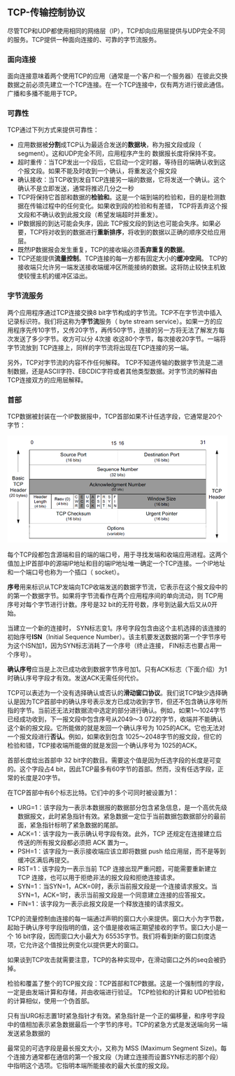 ## TCP-传输控制协议

尽管TCP和UDP都使用相同的网络层（IP），TCP却向应用层提供与UDP完全不同的服务。TCP提供一种面向连接的、可靠的字节流服务。

### 面向连接

面向连接意味着两个使用TCP的应用（通常是一个客户和一个服务器）在彼此交换数据之前必须先建立一个TCP连接。在一个TCP连接中，仅有两方进行彼此通信。广播和多播不能用于TCP。

### 可靠性

TCP通过下列方式来提供可靠性：

- 应用数据被**分割**成TCP认为最适合发送的**数据块**，称为报文段或段（ segment）。这和UDP完全不同，应用程序产生的
数据报长度将保持不变。
- 超时重传：当TCP发出一个段后，它启动一个定时器，等待目的端确认收到这个报文段。如果不能及时收到一个确认，将重发这个报文段
- 确认接收：当TCP收到发自TCP连接另一端的数据，它将发送一个确认。这个确认不是立即发送，通常将推迟几分之一秒
- TCP将保持它首部和数据的**检验和**。这是一个端到端的检验和，目的是检测数据在传输过程中的任何变化。如果收到段的检验和有差错， TCP将丢弃这个报文段和不确认收到此报文段（希望发端超时并重发）。
- IP数据报的到达可能会失序，因此 TCP报文段的到达也可能会失序。如果必要，TCP将对收到的数据进行**重新排序**，将收到的数据以正确的顺序交给应用层。
- 既然IP数据报会发生重复，TCP的接收端必须**丢弃重复的数据**。
- TCP还能提供**流量控制**。TCP连接的每一方都有固定大小的**缓冲空间**。 TCP的接收端只允许另一端发送接收端缓冲区所能接纳的数据。这将防止较快主机致使较慢主机的缓冲区溢出。

### 字节流服务

两个应用程序通过TCP连接交换8 bit字节构成的字节流。TCP不在字节流中插入记录标识符。我们将这称为**字节流**服务（ byte stream service）。如果一方的应用程序先传10字节，又传20字节，再传50字节，连接的另一方将无法了解发方每次发送了多少字节。收方可以分 4次接
收这80个字节，每次接收20字节。一端将字节流放到 TCP连接上，同样的字节流将出现在TCP连接的另一端。

另外，TCP对字节流的内容不作任何解释。 TCP不知道传输的数据字节流是二进制数据，还是ASCII字符、EBCDIC字符或者其他类型数据。对字节流的解释由TCP连接双方的应用层解释。

### 首部

TCP数据被封装在一个IP数据报中，TCP首部如果不计任选字段，它通常是20个字节：

![](images/tcp-header.png)

每个TCP段都包含源端和目的端的端口号，用于寻找发端和收端应用进程。这两个值加上IP首部中的源端IP地址和目的端IP地址唯一确定一个TCP连接。一个IP地址和一个端口号也称为一个插口（ socket）。

**序号**用来标识从TCP发端向TCP收端发送的数据字节流，它表示在这个报文段中的的第一个数据字节。如果将字节流看作在两个应用程序间的单向流动，则 TCP用序号对每个字节进行计数。序号是32 bit的无符号数，序号到达最大后又从0开始。

当建立一个新的连接时， SYN标志变1。序号字段包含由这个主机选择的该连接的初始序号**ISN**（Initial Sequence Number）。该主机要发送数据的第一个字节序号为这个ISN加1，因为SYN标志消耗了一个序号（终止连接， FIN标志也要占用一个序号）。

**确认序号**应当是上次已成功收到数据字节序号加1。只有ACK标志（下面介绍）为1时确认序号字段才有效。发送ACK无需任何代价。

TCP可以表述为一个没有选择确认或否认的**滑动窗口协议**。我们说TCP缺少选择确认是因为TCP首部中的确认序号表示发方已成功收到字节，但还不包含确认序号所指的字节。当前还无法对数据流中选定的部分进行确认。例如，如果1～1024字节已经成功收到，下一报文段中包含序号从2049～3 072的字节，收端并不能确认这个新的报文段。它所能做的就是发回一个确认序号为 1025的ACK。它也无法对一个报文段进行**否认**。例如，如果收到包含 1025～2048字节的报文段，但它的检验和错，TCP接收端所能做的就是发回一个确认序号为 1025的ACK。

首部长度给出首部中 32 bit字的数目。需要这个值是因为任选字段的长度是可变的。这个字段占4 bit，因此TCP最多有60字节的首部。然而，没有任选字段，正常的长度是20字节。

在TCP首部中有6个标志比特。它们中的多个可同时被设置为1：

- URG=1：该字段为一表示本数据报的数据部分包含紧急信息，是一个高优先级数据报文，此时紧急指针有效。紧急数据一定位于当前数据包数据部分的最前面，紧急指针标明了紧急数据的尾部。
- ACK=1：该字段为一表示确认号字段有效。此外，TCP 还规定在连接建立后传送的所有报文段都必须把 ACK 置为一。
- PSH=1：该字段为一表示接收端应该立即将数据 push 给应用层，而不是等到缓冲区满后再提交。
- RST=1：该字段为一表示当前 TCP 连接出现严重问题，可能需要重新建立 TCP 连接，也可以用于拒绝非法的报文段和拒绝连接请求。
- SYN=1：当SYN=1，ACK=0时，表示当前报文段是一个连接请求报文。当SYN=1，ACK=1时，表示当前报文段是一个同意建立连接的应答报文。
- FIN=1：该字段为一表示此报文段是一个释放连接的请求报文。

TCP的流量控制由连接的每一端通过声明的窗口大小来提供。窗口大小为字节数，起始于确认序号字段指明的值，这个值是接收端正期望接收的字节。窗口大小是一个 16 bit字段，因而窗口大小最大为 65535字节。我们将看到新的窗口刻度选项，它允许这个值按比例变化以提供更大的窗口。

如果谈到TCP攻击就需要注意，TCP的各种实现中，在滑动窗口之外的seq会被扔掉。

检验和覆盖了整个的TCP报文段：TCP首部和TCP数据。这是一个强制性的字段，一定是由发端计算和存储，并由收端进行验证。 TCP检验和的计算和 UDP检验和的计算相似，使用一个伪首部。

只有当URG标志置1时紧急指针才有效。紧急指针是一个正的偏移量，和序号字段中的值相加表示紧急数据最后一个字节的序号。TCP的紧急方式是发送端向另一端发送紧急数据的

最常见的可选字段是最长报文大小，又称为 MSS (Maximum Segment Size)。每个连接方通常都在通信的第一个报文段（为建立连接而设置SYN标志的那个段）中指明这个选项。它指明本端所能接收的最大长度的报文段。